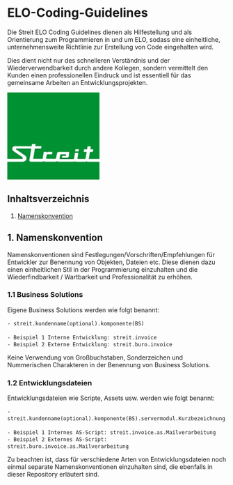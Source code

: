 # ELO-Coding-Guidelines
Die Streit ELO Coding Guidelines dienen als Hilfestellung und als Orientierung zum Programmieren in und um ELO, 
sodass eine einheitliche, unternehmensweite Richtlinie zur Erstellung von Code eingehalten wird.

Dies dient nicht nur des schnelleren Verständnis und der Wiederverwendbarkeit durch andere Kollegen, 
sondern vermittelt den Kunden einen professionellen Eindruck und ist essentiell für das gemeinsame Arbeiten an 
Entwicklungsprojekten.

![Alt text](./assets/streit_logo.jpg?raw=true "Title")

## Inhaltsverzeichnis

1. [ Namenskonvention ](#naming-conventions)

<a name="naming-conventions"></a>
## 1. Namenskonvention
Namenskonventionen sind Festlegungen/Vorschriften/Empfehlungen für Entwickler zur Benennung von Objekten, Dateien etc.
Diese dienen dazu einen einheitlichen Stil in der Programmierung einzuhalten und die Wiederfindbarkeit / Wartbarkeit und Professionalität zu erhöhen.

### 1.1 Business Solutions
Eigene Business Solutions werden wie folgt benannt: 

    - streit.kundenname(optional).komponente(BS)

    - Beispiel 1 Interne Entwicklung: streit.invoice
    - Beispiel 2 Externe Entwicklung: streit.buro.invoice 

Keine Verwendung von Großbuchstaben, Sonderzeichen und Nummerischen Charakteren in der Benennung von Business Solutions.

### 1.2 Entwicklungsdateien
Entwicklungsdateien wie Scripte, Assets usw. werden wie folgt benannt: 

    - streit.kundenname(optional).komponente(BS).servermodul.Kurzbezeichnung

    - Beispiel 1 Internes AS-Script: streit.invoice.as.Mailverarbeitung
    - Beispiel 2 Externes AS-Script: streit.buro.invoice.as.Mailverarbeitung

Zu beachten ist, dass für verschiedene Arten von Entwicklungsdateien noch einmal separate Namenskonventionen einzuhalten sind, die
ebenfalls in dieser Repository erläutert sind.
